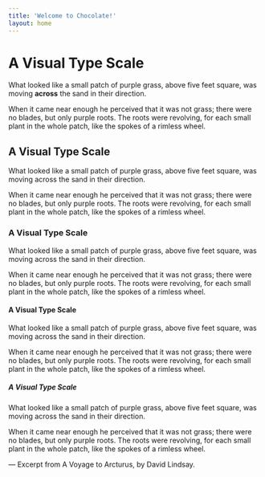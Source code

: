 ```yaml
---
title: 'Welcome to Chocolate!'
layout: home
---
```


# A Visual Type Scale

What looked like a small patch of purple grass, above five feet square, was moving **across** the sand in their direction.

When it came near enough he perceived that it was not grass; there were no blades, but only purple roots. The roots were revolving, for each small plant in the whole patch, like the spokes of a rimless wheel.

<!-- Remember to add in manifest files and texts for the page meta -->

## A Visual Type Scale

What looked like a small patch of purple grass, above five feet square, was moving across the sand in their direction.

When it came near enough he perceived that it was not grass; there were no blades, but only purple roots. The roots were revolving, for each small plant in the whole patch, like the spokes of a rimless wheel.

### A Visual Type Scale

What looked like a small patch of purple grass, above five feet square, was moving across the sand in their direction.

When it came near enough he perceived that it was not grass; there were no blades, but only purple roots. The roots were revolving, for each small plant in the whole patch, like the spokes of a rimless wheel.

#### A Visual Type Scale

What looked like a small patch of purple grass, above five feet square, was moving across the sand in their direction.

When it came near enough he perceived that it was not grass; there were no blades, but only purple roots. The roots were revolving, for each small plant in the whole patch, like the spokes of a rimless wheel.

##### A Visual Type Scale

What looked like a small patch of purple grass, above five feet square, was moving across the sand in their direction.

When it came near enough he perceived that it was not grass; there were no blades, but only purple roots. The roots were revolving, for each small plant in the whole patch, like the spokes of a rimless wheel.

<!-- make this tiny -->

— Excerpt from A Voyage to Arcturus, by David Lindsay.
